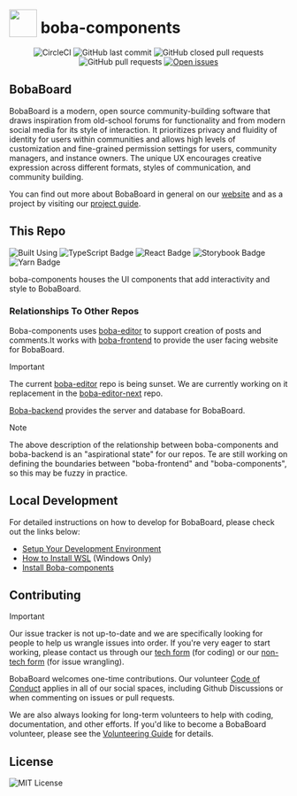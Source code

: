 # <img src="https://i.imgur.com/8kcsRh6.png" width="50px" valign="bottom"/> boba-components

<center>

![CircleCI](https://img.shields.io/circleci/build/github/BobaBoard/boba-components?style=for-the-badge&logo=CircleCI)
![GitHub last commit](https://custom-icon-badges.demolab.com/github/last-commit/BobaBoard/boba-components?style=for-the-badge&color=c6a0f6&logo=git-commit)
![GitHub closed pull requests](https://custom-icon-badges.demolab.com/github/issues-pr-closed/BobaBoard/boba-components?style=for-the-badge&color=a6da95&logo=git-pull-request-closed)
![GitHub pull requests](https://custom-icon-badges.demolab.com/github/issues-pr-raw/BobaBoard/boba-components?style=for-the-badge&color=f0c6c6&logo=git-pull-request)
[![Open issues](https://custom-icon-badges.demolab.com/github/issues/BobaBoard/boba-components?style=for-the-badge&color=91d7e3&logo=issue-opened)](https://github.com/BobaBoard/boba-components/issues?q=is%3Aissue+is%3Aopen+sort%3Aupdated-desc)

</center>

## BobaBoard

BobaBoard is a modern, open source community-building software that draws
inspiration from old-school forums for functionality and from modern social
media for its style of interaction. It prioritizes privacy and fluidity of
identity for users within communities and allows high levels of customization
and fine-grained permission settings for users, community managers, and instance
owners. The unique UX encourages creative expression across different formats,
styles of communication, and community building.

You can find out more about BobaBoard in general on our
[website](https://www.bobaboard.com) and as a project by visiting our
[project guide](https://docs.bobaboard.com/docs/project/intro).

## This Repo

![Built Using](https://img.shields.io/badge/Built%20Using:-222222?style=for-the-badge)
![TypeScript Badge](https://img.shields.io/badge/TypeScript-222222?logo=typescript&logoColor=3178C6&style=for-the-badge)
![React Badge](https://img.shields.io/badge/React-222222?logo=react&logoColor=61DAFB&style=for-the-badge)
![Storybook Badge](https://img.shields.io/badge/Storybook-222222?logo=storybook&logoColor=FF4785&style=for-the-badge)
![Yarn Badge](https://img.shields.io/badge/Yarn-222222?logo=yarn&logoColor=2C8EBB&style=for-the-badge)

boba-components houses the UI components that add interactivity and style to BobaBoard.

### Relationships To Other Repos

Boba-components uses [boba-editor](https://github.com/BobaBoard/boba-editor)  to
support creation of posts and comments.It works with
[boba-frontend](https://github.com/BobaBoard/boba-frontend) to provide the user
facing website for BobaBoard.

> [!Important]
> The current [boba-editor](https://github.com/BobaBoard/boba-editor) repo is being sunset. We are currently working on it replacement in the [boba-editor-next](https://github.com/essential-randomness/boba-editor-next/) repo.

[Boba-backend](https://github.com/BobaBoard/boba-backend) provides the server
and database for BobaBoard.

> [!NOTE]
> The above description of the relationship between boba-components and boba-backend is an "aspirational state" for our repos. Te are still working on defining the boundaries between "boba-frontend" and "boba-components", so this may be fuzzy in practice.

## Local Development

For detailed instructions on how to develop for BobaBoard, please check out the
links below:

- [Setup Your Development Environment](https://docs.bobaboard.com/docs/development/start-developing/setting-up-dev-env)
- [How to Install WSL](https://docs.bobaboard.com/docs/development/start-developing/wsl)
  (Windows Only)
- [Install Boba-components](https://docs.bobaboard.com/docs/development/start-developing/boba-components)

## Contributing

> [!Important]
> Our issue tracker is not up-to-date and we are specifically looking for people to help us wrangle issues into order. If you're very eager to start working, please contact us through our [tech form](https://docs.google.com/forms/d/e/1FAIpQLSdCX2_fZgIYX0PXeCAA-pfQrcLw_lSp2clGHTt3uBTWgnwVSw/viewform)  (for coding) or our [non-tech form](https://forms.gle/Z44UreTxnbvFnoqc9) (for issue wrangling).

BobaBoard welcomes one-time contributions. Our volunteer
[Code of Conduct](https://docs.bobaboard.com/docs/volunteering/experience/code-of-conduct)
applies in all of our social spaces, including Github Discussions or when
commenting on issues or pull requests.

We are also always looking for long-term volunteers to help with coding,
documentation, and other efforts. If you'd like to become a BobaBoard volunteer,
please see the
[Volunteering Guide](https://docs.bobaboard.com/docs/volunteering) for details.

## License

![MIT License](https://img.shields.io/github/license/BobaBoard/boba-components?style=for-the-badge&color=A41931)
